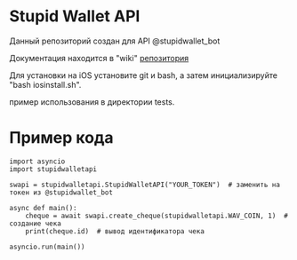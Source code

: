 # Stupid Wallet API

Данный репозиторий создан для API @stupidwallet_bot

Документация находится в "wiki" [репозитория](https://github.com/penggrin12/stupidwalletapi/)

Для установки на iOS установите git и bash, 
а затем инициализируйте "bash iosinstall.sh".

пример использования в директории tests.

# Пример кода
```pyhon
import asyncio
import stupidwalletapi

swapi = stupidwalletapi.StupidWalletAPI("YOUR_TOKEN")  # заменить на токен из @stupidwallet_bot

async def main():
    cheque = await swapi.create_cheque(stupidwalletapi.WAV_COIN, 1)  # создание чека
    print(cheque.id)  # вывод идентификатора чека

asyncio.run(main())
```



